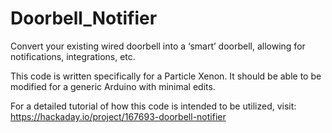 # Doorbell_Notifier
Convert your existing wired doorbell into a ‘smart’ doorbell, allowing for notifications, integrations, etc.

This code is written specifically for a Particle Xenon. It should be able to be modified for a generic Arduino with minimal edits.

For a detailed tutorial of how this code is intended to be utilized, visit: https://hackaday.io/project/167693-doorbell-notifier
